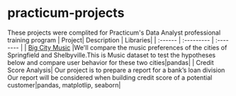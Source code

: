 # practicum-projects
These projects were complited for Practicum's Data Analyst professional training program
| Project| Description | Libraries|
| :------ | :--------- | :-------- |
| [Big City Music](https://github.com/galavgn/practicum-projects/tree/main/big_city_music) |We'll compare the music preferences of the cities of Springfield and Shelbyville.This is Music dataset to test the hypotheses below and compare user behavior for these two cities|pandas|
| Credit Score Analysis| Our project is to prepare a report for a bank’s loan division Our report will be considered when building credit score of a potential customer|pandas, matplotlip, seaborn|
